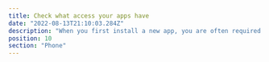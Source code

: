 ```yaml
---
title: Check what access your apps have
date: "2022-08-13T21:10:03.284Z"
description: "When you first install a new app, you are often required to enable permissions such as access to your Camera, Contacts, Microphone or Location Data. However, many of these are often superfluous to the primary function of the app. Look through the app permissions tab in your phone’s settings and review what access each app has. Consider denying some of them access to anything that you don’t think it actually needs."
position: 10
section: "Phone"
---
```

